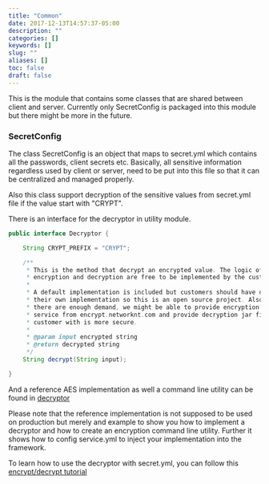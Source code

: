 ```yaml
---
title: "Common"
date: 2017-12-13T14:57:37-05:00
description: ""
categories: []
keywords: []
slug: ""
aliases: []
toc: false
draft: false
---
```


This is the module that contains some classes that are shared between client and server. Currently
only SecretConfig is packaged into this module but there might be more in the future. 


### SecretConfig

The class SecretConfig is an object that maps to secret.yml which contains all the passwords, client
secrets etc. Basically, all sensitive information regardless used by client or server, need to be
put into this file so that it can be centralized and managed properly. 

Also this class support decryption of the sensitive values from secret.yml file if the value start
with "CRYPT". 

There is an interface for the decryptor in utility module. 

```java
public interface Decryptor {

    String CRYPT_PREFIX = "CRYPT";

    /**
     * This is the method that decrypt an encrypted value. The logic of
     * encryption and decryption are free to be implemented by the customer.
     *
     * A default implementation is included but customers should have done
     * their own implementation so this is an open source project. Also, if
     * there are enough demand, we might be able to provide encryption as
     * service from encrypt.networknt.com and provide decryption jar file per
     * customer with is more secure.
     *
     * @param input encrypted string
     * @return decrypted string
     */
    String decrypt(String input);

}

``` 

And a reference AES implementation as well a command line utility can be found in [decryptor][]
 
Please note that the reference implementation is not supposed to be used on production but merely
and example to show you how to implement a decryptor and how to create an encryption command line
utility. Further it shows how to config service.yml to inject your implementation into the framework.


To learn how to use the decryptor with secret.yml, you can follow this [encrypt/decrypt tutorial][] 

[decryptor]: /concern/descryptor/
[encrypt/decrypt tutorial]: /tutorial/security/encrypt-decrypt/

